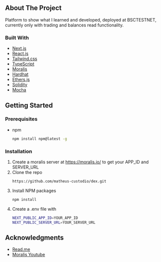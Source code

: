<!-- ABOUT THE PROJECT -->
## About The Project

Platform to show what I learned and developed, deployed at BSCTESTNET, currently only with trading and balances read functionality.
### Built With
* [Next.js](https://nextjs.org/)
* [React.js](https://reactjs.org/)
* [Tailwind.css](https://tailwindcss.com/)
* [TypeScript](https://www.typescriptlang.org/)
* [Moralis](https://moralis.io/)
* [Hardhat](https://hardhat.org/)
* [Ethers.js](https://docs.ethers.io/v5/)
* [Solidity](https://docs.soliditylang.org/en/v0.8.13/)
* [Mocha](https://mochajs.org/)
<!-- GETTING STARTED -->
## Getting Started
### Prerequisites
* npm
  ```sh
  npm install npm@latest -g
  ```

### Installation
1. Create a moralis server at https://moralis.io/ to get your APP_ID and SERVER_URL
2. Clone the repo
   ```sh
   https://github.com/matheus-custodio/dex.git
   ```
3. Install NPM packages
   ```sh
   npm install
4. Create a .env file with  
   ```sh
   NEXT_PUBLIC_APP_ID=YOUR_APP_ID
   NEXT_PUBLIC_SERVER_URL=YOUR_SERVER_URL
   ```
<!-- ACKNOWLEDGMENTS -->
## Acknowledgments
* [Read.me](https://github.com/othneildrew/Best-README-Template/blob/master/README.md)
* [Moralis Youtube](https://www.youtube.com/c/MoralisWeb3)
